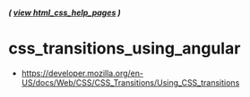##### ( [view html_css_help_pages](https://github.com/students-at-thinkful/html_css_help_pages) )

# css_transitions_using_angular

* https://developer.mozilla.org/en-US/docs/Web/CSS/CSS_Transitions/Using_CSS_transitions
